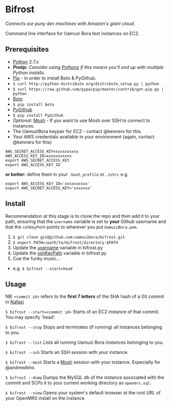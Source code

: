 # Bifrost

_Connects our puny dev machines with Amazon's giant cloud._

Command line interface for Uamuzi Bora test instances on EC2.

## Prerequisites

 * [Python](http://www.python.org/download/) 2.7.x
  * _**Protip:** Consider using [Pythonz](https://github.com/saghul/pythonz) if this means you'll end up with multiple Python installs._
 * [Pip](http://www.pip-installer.org/en/latest/installing.html) - in order to install Boto & PyGithub.
  * `$ curl http://python-distribute.org/distribute_setup.py | python`
  * `$ curl https://raw.github.com/pypa/pip/master/contrib/get-pip.py | python`
 * [Boto](https://github.com/boto/boto)
  * `$ pip install boto`
 * [PyGithub](https://github.com/jacquev6/PyGithub)
  * `$ pip install PyGithub`
 * _Optional:_ [Mosh](http://mosh.mit.edu) - If you want to use Mosh over SSH to connect to instances.
 * The UamuziBora keypair for EC2 - contact @kenners for this.
 * Your AWS credentials available in your environment (again, contact @kenners for this)

```shell
AWS_SECRET_ACCESS_KEY=xxxxxxxxxx
AWS_ACCESS_KEY_ID=xxxxxxxxxxx
export AWS_SECRET_ACCESS_KEY
export AWS_ACCESS_KEY_ID
```

**or better:** define them in your `.bash_profile` or `.zshrc` e.g.
```shell
export AWS_ACCESS_KEY_ID='xxxxxxxxxx'
export AWS_SECRET_ACCESS_KEY='xxxxxxx'
```

## Install

Recommendation at this stage is to clone the repo and then add it to your path, ensuring that the `username` variable is set to **your** Github username and that the `sshKeyPath` points to wherever you put `UamuziBora.pem`.

 1. `$ git clone git@github.com:uamuzibora/bifrost.git`
 2. `$ export PATH=/path/to/bifrost/directory:$PATH`
 3. Update the [username](https://github.com/uamuzibora/bifrost/blob/master/bifrost.py#L14) variable in bifrost.py
 4. Update the [sshKeyPath](https://github.com/uamuzibora/bifrost/blob/add-bifrost-start/bifrost.py#L15) variable in bifrost.py
 5. Cue the funky music...
  * e.g. `$ bifrost --start=head`

## Usage

NB: `<commit id>` refers to the **first 7 letters** of the SHA hash of a Git commit in [Nafasi](https://github.com/uamuzibora/nafasi)

`$ bifrost --start=<commit id>` Starts of an EC2 instance of that commit. You may specify 'head'.

`$ bifrost --stop` Stops and terminates (if running) all instances belonging to you.

`$ bifrost --list` Lists all running Uamuzi Bora instances belonging to you.

`$ bifrost --ssh` Starts an SSH session with your instance.

`$ bifrost --mosh` Starts a [Mosh](http://mosh.mit.edu) session with your instance. Especially for @andrewlkho.

`$ bifrost --dump` Dumps the MySQL db of the instance associated with the commit and SCPs it to your current working directory as `openmrs.sql`.

`$ bifrost --view` Opens your system's default browser at the root URL of your OpenMRS install on the instance.
